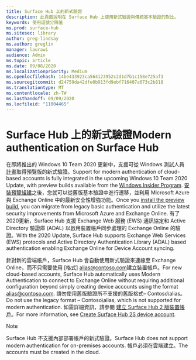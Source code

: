 ```yaml
---
title: Surface Hub 上的新式驗證
description: 此頁面說明在 Surface Hub 上使用新式驗證與傳統基本驗證的對比。
keywords: 使用逗號分隔值
ms.prod: surface-hub
ms.sitesec: library
author: greg-lindsay
ms.author: greglin
manager: laurawi
audience: Admin
ms.topic: article
ms.date: 09/08/2020
ms.localizationpriority: Medium
ms.openlocfilehash: 14be433923ca564123952c2d1d7b1c158e725af3
ms.sourcegitcommit: d24759da42dfe0b913fd9ebf716407a673c2b818
ms.translationtype: MT
ms.contentlocale: zh-TW
ms.lasthandoff: 09/09/2020
ms.locfileid: "11004465"
---
```

# <span data-ttu-id="6cca7-104">Surface Hub 上的新式驗證</span><span class="sxs-lookup"><span data-stu-id="6cca7-104">Modern authentication on Surface Hub</span></span>

<span data-ttu-id="6cca7-105">在即將推出的 Windows 10 Team 2020 更新中，支援可從 Windows 測試人員 [計畫](https://insider.windows.com/)取得預覽版的新式驗證。</span><span class="sxs-lookup"><span data-stu-id="6cca7-105">Support for modern authentication of cloud-based accounts is fully integrated in the upcoming Windows 10 Team 2020 Update, with preview builds available from the [Windows Insider Program](https://insider.windows.com/).</span></span> <span data-ttu-id="6cca7-106">[安裝預覽組建](surface-hub-install-2020preview.md)之後，您就可以從舊版基本驗證中進行遷移，並利用 Microsoft Azure 與 Exchange Online 中的最新安全性增強功能。</span><span class="sxs-lookup"><span data-stu-id="6cca7-106">Once you [install the preview build](surface-hub-install-2020preview.md), you can migrate from legacy basic authentication and utilize the latest security improvements from Microsoft Azure and Exchange Online.</span></span> <span data-ttu-id="6cca7-107">有了2020更新，Surface Hub 支援 Exchange Web 服務 (EWS) 通訊協定和 Active Directory 驗證庫 (ADAL) 以啟用裝置帳戶同步處理的 Exchange Online 的驗證。</span><span class="sxs-lookup"><span data-stu-id="6cca7-107">With the 2020 Update, Surface Hub supports Exchange Web Services (EWS) protocols and Active Directory Authentication Library (ADAL) based authentication enabling Exchange Online for Device Account syncing.</span></span>

<span data-ttu-id="6cca7-108">針對新的雲端帳戶，Surface Hub 會自動使用新式驗證來連線至 Exchange Online，而不只需要使用 [格式] [alias@contoso.com](mailto:alias@contoso.com)建立裝置帳戶。</span><span class="sxs-lookup"><span data-stu-id="6cca7-108">For new cloud-based accounts, Surface Hub automatically uses Modern Authentication to connect to Exchange Online without requiring additional configuration beyond simply creating device accounts using the format [alias@contoso.com](mailto:alias@contoso.com).</span></span> <span data-ttu-id="6cca7-109">請勿使用舊版驗證所不支援的舊版格式– Contoso\alias。</span><span class="sxs-lookup"><span data-stu-id="6cca7-109">Do not use the legacy format – Contoso\alias, which is not supported for modern authentication.</span></span> <span data-ttu-id="6cca7-110">如需詳細資訊，請參閱 [建立 Surface Hub 2 版裝置帳戶](https://docs.microsoft.com/surface-hub/surface-hub-2s-account)。</span><span class="sxs-lookup"><span data-stu-id="6cca7-110">For more information, see [Create Surface Hub 2S device account](https://docs.microsoft.com/surface-hub/surface-hub-2s-account).</span></span>

> [!NOTE]
> <span data-ttu-id="6cca7-111">Surface Hub 不支援內部部署帳戶的新式驗證。</span><span class="sxs-lookup"><span data-stu-id="6cca7-111">Surface Hub does not support modern authentication for on-premises accounts.</span></span> <span data-ttu-id="6cca7-112">帳戶必須在雲端建立。</span><span class="sxs-lookup"><span data-stu-id="6cca7-112">The accounts must be created in the cloud.</span></span>

